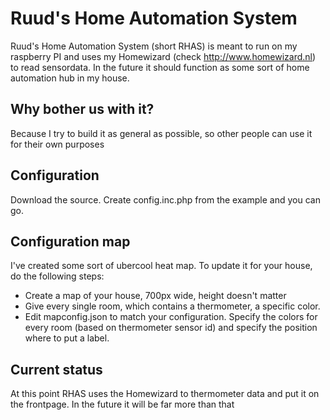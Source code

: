 # Ruud's Home Automation System
Ruud's Home Automation System (short RHAS) is meant to run on my raspberry PI and uses my Homewizard (check http://www.homewizard.nl) to read sensordata. In the future it should function as some sort of home automation hub in my house.

## Why bother us with it?
Because I try to build it as general as possible, so other people can use it for their own purposes

## Configuration
Download the source. Create config.inc.php from the example and you can go.

## Configuration map
I've created some sort of ubercool heat map. To update it for your house, do the following steps:
- Create a map of your house, 700px wide, height doesn't matter
- Give every single room, which contains a thermometer, a specific color.
- Edit mapconfig.json to match your configuration. Specify the colors for every room (based on thermometer sensor id) and specify the position where to put a label.

## Current status
At this point RHAS uses the Homewizard to thermometer data and put it on the frontpage. In the future it will be far more than that
